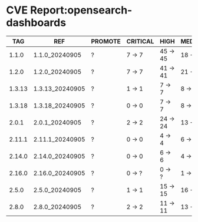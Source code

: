 # CVE Report:opensearch-dashboards
|  TAG   |       REF       | PROMOTE | CRITICAL |   HIGH   |  MEDIUM  |  LOW   | UNKNOWN |
|--------|-----------------|---------|----------|----------|----------|--------|---------|
| 1.1.0  | 1.1.0_20240905  | ?       | 7 -> 7   | 45 -> 45 | 18 -> 18 | 5 -> 5 | 0 -> 0  |
| 1.2.0  | 1.2.0_20240905  | ?       | 7 -> 7   | 41 -> 41 | 21 -> 21 | 5 -> 5 | 0 -> 0  |
| 1.3.13 | 1.3.13_20240905 | ?       | 1 -> 1   | 7 -> 7   | 8 -> 8   | 3 -> 3 | 0 -> 0  |
| 1.3.18 | 1.3.18_20240905 | ?       | 0 -> 0   | 7 -> 7   | 8 -> 8   | 2 -> 2 | 0 -> 0  |
| 2.0.1  | 2.0.1_20240905  | ?       | 2 -> 2   | 24 -> 24 | 13 -> 13 | 2 -> 2 | 0 -> 0  |
| 2.11.1 | 2.11.1_20240905 | ?       | 0 -> 0   | 4 -> 4   | 6 -> 6   | 0 -> 0 | 0 -> 0  |
| 2.14.0 | 2.14.0_20240905 | ?       | 0 -> 0   | 6 -> 6   | 4 -> 4   | 0 -> 0 | 0 -> 0  |
| 2.16.0 | 2.16.0_20240905 | ?       | 0 -> ?   | 0 -> ?   | 1 -> ?   | 0 -> ? | 0 -> ?  |
| 2.5.0  | 2.5.0_20240905  | ?       | 1 -> 1   | 15 -> 15 | 16 -> 16 | 0 -> 0 | 0 -> 0  |
| 2.8.0  | 2.8.0_20240905  | ?       | 2 -> 2   | 11 -> 11 | 13 -> 13 | 2 -> 2 | 0 -> 0  |

